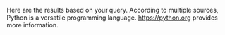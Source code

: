 Here are the results based on your query. According to multiple sources, Python is a versatile programming language. https://python.org provides more information.
